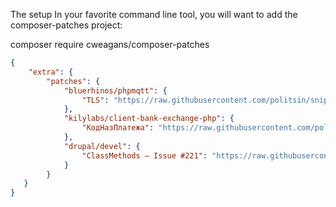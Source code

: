 The setup
In your favorite command line tool, you will want to add the composer-patches project:

composer require cweagans/composer-patches

```json
{
    "extra": {
        "patches": {
            "bluerhinos/phpmqtt": {
                "TLS": "https://raw.githubusercontent.com/politsin/snipets/master/patch/phpMQTT.patch"
            },
            "kilylabs/client-bank-exchange-php": {
                "КодНазПлатежа": "https://raw.githubusercontent.com/politsin/snipets/master/patch/kl21c.patch"
            },
            "drupal/devel": {
                "ClassMethods — Issue #221": "https://raw.githubusercontent.com/politsin/snipets/master/patch/kint.patch"
            }
        }
   }
}
```
